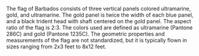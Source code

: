 The flag of Barbados consists of three vertical panels colored ultramarine, gold, and ultramarine. The gold panel is twice the width of each blue panel, and a black trident head with shaft centered on the gold panel. The aspect ratio of the flag is 2:3. The colors used are defined as ultramarine (Pantone 286C) and gold (Pantone 1235C). The geometric properties and measurements of the flag are not standardized, but it is typically flown in sizes ranging from 2x3 feet to 8x12 feet.